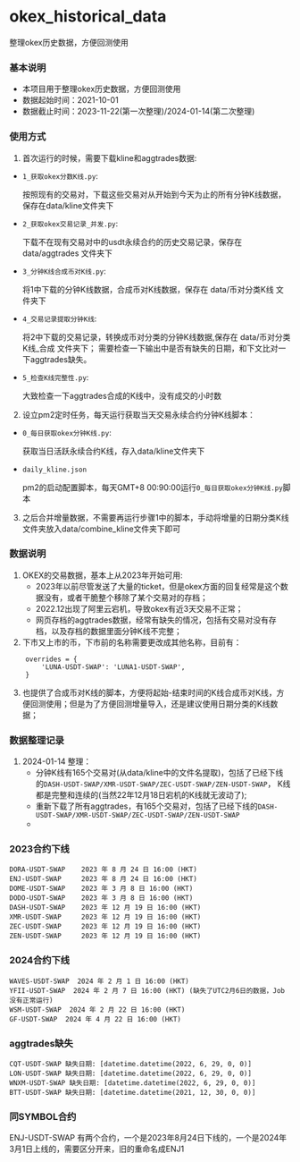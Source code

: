 # okex_historical_data
整理okex历史数据，方便回测使用


### 基本说明
- 本项目用于整理okex历史数据，方便回测使用
- 数据起始时间：2021-10-01 
- 数据截止时间：2023-11-22(第一次整理)/2024-01-14(第二次整理)


### 使用方式
1. 首次运行的时候，需要下载kline和aggtrades数据:
- `1_获取okex分数K线.py`:

    按照现有的交易对，下载这些交易对从开始到今天为止的所有分钟K线数据，保存在data/kline文件夹下

- `2_获取okex交易记录_并发.py`:

    下载不在现有交易对中的usdt永续合约的历史交易记录，保存在 data/aggtrades 文件夹下

- `3_分钟K线合成币对K线.py`:
    
    将1中下载的分钟K线数据，合成币对K线数据，保存在 data/币对分类K线 文件夹下

- `4_交易记录提取分钟K线`:

    将2中下载的交易记录，转换成币对分类的分钟K线数据,保存在 data/币对分类K线_合成 文件夹下；
    需要检查一下输出中是否有缺失的日期，和下文比对一下aggtrades缺失。

- `5_检查K线完整性.py`:

    大致检查一下aggtrades合成的K线中，没有成交的小时数

2. 设立pm2定时任务，每天运行获取当天交易永续合约分钟K线脚本：
-   `0_每日获取okex分钟K线.py`:

    获取当日活跃永续合约K线，存入data/kline文件夹下
-   `daily_kline.json`

    pm2的启动配置脚本，每天GMT+8 00:90:00运行`0_每日获取okex分钟K线.py`脚本

3. 之后合并增量数据，不需要再运行步骤1中的脚本，手动将增量的日期分类K线文件夹放入data/combine_kline文件夹下即可


### 数据说明
1. OKEX的交易数据，基本上从2023年开始可用:
    - 2023年以前尽管发送了大量的ticket，但是okex方面的回复经常是这个数据没有，或者干脆整个移除了某个交易对的存档；
    - 2022.12出现了阿里云宕机，导致okex有近3天交易不正常；
    - 网页存档的aggtrades数据，经常有缺失的情况，包括有交易对没有存档，以及存档的数据里面分钟K线不完整；
2. 下市又上市的币，下市前的名称需要更改成其他名称，目前有：
```
    overrides = {
        'LUNA-USDT-SWAP': 'LUNA1-USDT-SWAP',
    }
```
3. 也提供了合成币对K线的脚本，方便将起始-结束时间的K线合成币对K线，方便回测使用；但是为了方便回测增量导入，还是建议使用日期分类的K线数据；


### 数据整理记录
1. 2024-01-14 整理：
    - 分钟K线有165个交易对(从data/kline中的文件名提取)，包括了已经下线的`DASH-USDT-SWAP/XMR-USDT-SWAP/ZEC-USDT-SWAP/ZEN-USDT-SWAP`， K线都是完整和连续的(当然22年12月18日宕机的K线就无波动了);
    - 重新下载了所有aggtrades，有165个交易对，包括了已经下线的`DASH-USDT-SWAP/XMR-USDT-SWAP/ZEC-USDT-SWAP/ZEN-USDT-SWAP`
    - 

### 2023合约下线
```
DORA-USDT-SWAP    2023 年 8 月 24 日 16:00 (HKT)
ENJ-USDT-SWAP     2023 年 8 月 24 日 16:00 (HKT)
DOME-USDT-SWAP    2023 年 3 月 8 日 16:00 (HKT)
DODO-USDT-SWAP    2023 年 3 月 8 日 16:00 (HKT)
DASH-USDT-SWAP    2023 年 12 月 19 日 16:00 (HKT)
XMR-USDT-SWAP     2023 年 12 月 19 日 16:00 (HKT)
ZEC-USDT-SWAP     2023 年 12 月 19 日 16:00 (HKT)
ZEN-USDT-SWAP     2023 年 12 月 19 日 16:00 (HKT)
```

### 2024合约下线

```
WAVES-USDT-SWAP  2024 年 2 月 1 日 16:00 (HKT)
YFII-USDT-SWAP  2024 年 2 月 7 日 16:00 (HKT) (缺失了UTC2月6日的数据，Job没有正常运行)
WSM-USDT-SWAP  2024 年 2 月 22 日 16:00 (HKT)
GF-USDT-SWAP  2024 年 4 月 22 日 16:00 (HKT)
```


### aggtrades缺失
```
CQT-USDT-SWAP 缺失日期: [datetime.datetime(2022, 6, 29, 0, 0)]
LON-USDT-SWAP 缺失日期: [datetime.datetime(2022, 6, 29, 0, 0)]
WNXM-USDT-SWAP 缺失日期: [datetime.datetime(2022, 6, 29, 0, 0)]
BTT-USDT-SWAP 缺失日期: [datetime.datetime(2021, 12, 30, 0, 0)]
```

### 同SYMBOL合约
ENJ-USDT-SWAP 有两个合约，一个是2023年8月24日下线的，一个是2024年3月1日上线的，需要区分开来，旧的重命名成ENJ1